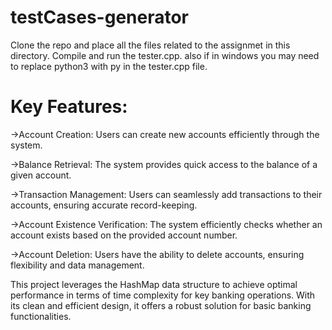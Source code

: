 # testCases-generator

Clone the repo and place all the files related to the assignmet in this directory. Compile and run the tester.cpp.
also if in windows you may need to replace python3 with py in the tester.cpp file.

# Key Features:
->Account Creation: Users can create new accounts efficiently through the system.

->Balance Retrieval: The system provides quick access to the balance of a given account.

->Transaction Management: Users can seamlessly add transactions to their accounts, ensuring accurate record-keeping.

->Account Existence Verification: The system efficiently checks whether an account exists based on the provided account number.

->Account Deletion: Users have the ability to delete accounts, ensuring flexibility and data management.

This project leverages the HashMap data structure to achieve optimal performance in terms of time complexity for key banking operations. With its clean and efficient design, it offers a robust solution for basic banking functionalities.
